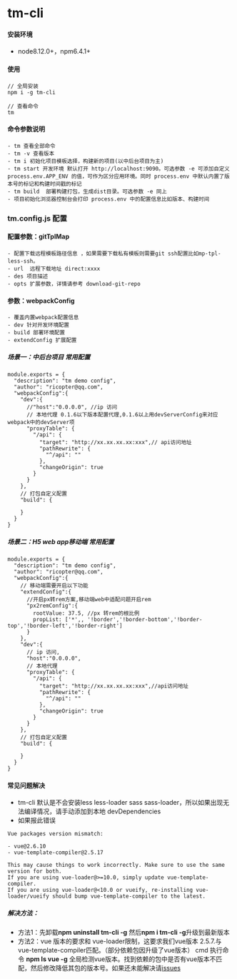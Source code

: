 # tm-cli

#### 安装环境

- node8.12.0+，npm6.4.1+

#### 使用

```
// 全局安装
npm i -g tm-cli

// 查看命令
tm
```

#### 命令参数说明
    - tm 查看全部命令
    - tm -v 查看版本
    - tm i 初始化项目模板选择，构建新的项目(以中后台项目为主)
    - tm start 开发环境 默认打开 http://localhost:9090。可选参数 -e 可添加自定义  process.env.APP_ENV 的值，可作为区分应用环境。同时 process.env 中默认内置了版本号的标记和构建时间戳的标记
    - tm build  部署构建打包，生成dist目录。可选参数 -e 同上
    - 项目初始化浏览器控制台会打印 process.env 中的配置信息比如版本、构建时间

### tm.config.js 配置 

#### 配置参数：gitTplMap 
    - 配置下载远程模板路径信息 ，如果需要下载私有模板则需要git ssh配置比如mp-tpl-less-ssh。
    - url  远程下载地址 direct:xxxx
    - des 项目描述
    - opts 扩展参数，详情请参考 download-git-repo
 
#### 参数：webpackConfig
    - 覆盖内置webpack配置信息
    - dev 针对开发环境配置
    - build 部署环境配置
    - extendConfig 扩展配置

##### 场景一：中后台项目 常用配置
```
module.exports = {
  "description": "tm demo config",
  "author": "ricopter@qq.com",
  "webpackConfig":{
    "dev":{
      //"host":"0.0.0.0", //ip 访问
      // 本地代理 0.1.6以下版本配置代理,0.1.6以上用devServerConfig来对应webpack中的devServer项
      "proxyTable": {
        "/api": {
          "target": "http://xx.xx.xx.xx:xxx",// api访问地址
          "pathRewrite": {
            "^/api": ""
          },
          "changeOrigin": true
        }
      }
    },
    // 打包自定义配置
    "build": {

    }
  }
}
```
##### 场景二：H5 web app移动端 常用配置
```
module.exports = {
  "description": "tm demo config",
  "author": "ricopter@qq.com",
  "webpackConfig":{
  	// 移动端需要开启以下功能
    "extendConfig":{
      //开启px转rem方案,移动端web中适配问题开启rem
      "px2remConfig":{
        rootValue: 37.5, //px 转rem的根比例
        propList: ['*',, '!border','!border-bottom','!border-top','!border-left','!border-right']
      }
    },
    "dev":{
      // ip 访问,
      "host":"0.0.0.0",
      // 本地代理
      "proxyTable": {
        "/api": {
          "target": "http://xx.xx.xx.xx:xxx",//api访问地址
          "pathRewrite": {
            "^/api": ""
          },
          "changeOrigin": true
        }
      }
    },
    // 打包自定义配置
    "build": {

    }
  }
}
```

#### 常见问题解决
- tm-cli 默认是不会安装less less-loader  sass sass-loader，所以如果出现无法编译情况，请手动添加到本地 devDependencies
-  如果报此错误
````
Vue packages version mismatch:

- vue@2.6.10
- vue-template-compiler@2.5.17

This may cause things to work incorrectly. Make sure to use the same version for both.
If you are using vue-loader@>=10.0, simply update vue-template-compiler.
If you are using vue-loader@<10.0 or vueify, re-installing vue-loader/vueify should bump vue-template-compiler to the latest.
````
##### 解决方法：
- 方法1：先卸载**npm uninstall tm-cli -g** 然后**npm i tm-cli -g**升级到最新版本 
- 方法2：vue 版本的要求和 vue-loader限制，这要求我们vue版本 2.5.7.与vue-template-compiler匹配。（部分依赖包因升级了vue版本）
 cmd 执行命令 **npm ls vue -g** 全局检测vue版本。找到依赖的包中是否有vue版本不匹配，然后修改降低其包的版本号。如果还未能解决请[issues](https://github.com/note520/tm-cli/issues)


